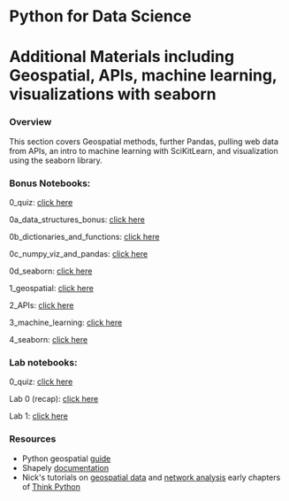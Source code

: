 
# Python for Data Science
# Additional Materials including Geospatial, APIs, machine learning, visualizations with seaborn
### Overview
This section covers Geospatial methods, further Pandas, pulling web data from APIs, an intro to machine learning with SciKitLearn, and visualization using the seaborn library.

### Bonus Notebooks:
0_quiz: [click here](https://colab.research.google.com/github/worldbank/Python-for-Data-Science/blob/master/Nov_2019_HD_workshop/bonus_materials_apis_geo_ml/0_quiz.ipynb)

0a_data_structures_bonus: [click here](https://colab.research.google.com/github/worldbank/Python-for-Data-Science/blob/master/Nov_2019_HD_workshop/bonus_materials_apis_geo_ml/0a_data_structures_bonus.ipynb)

0b_dictionaries_and_functions: [click here](https://colab.research.google.com/github/worldbank/Python-for-Data-Science/blob/master/Nov_2019_HD_workshop/bonus_materials_apis_geo_ml/0b_dictionaries_and_functions.ipynb)

0c_numpy_viz_and_pandas: [click here](https://colab.research.google.com/github/worldbank/Python-for-Data-Science/blob/master/Nov_2019_HD_workshop/bonus_materials_apis_geo_ml/0c_numpy_viz_and_pandas.ipynb)

0d_seaborn: [click here](https://colab.research.google.com/github/worldbank/Python-for-Data-Science/blob/master/Nov_2019_HD_workshop/bonus_materials_apis_geo_ml/0d_seaborn.ipynb)

1_geospatial: [click here](https://colab.research.google.com/github/worldbank/Python-for-Data-Science/blob/master/Nov_2019_HD_workshop/bonus_materials_apis_geo_ml/1_geospatial.ipynb)

2_APIs: [click here](https://colab.research.google.com/github/worldbank/Python-for-Data-Science/blob/master/Nov_2019_HD_workshop/bonus_materials_apis_geo_ml/2_APIs.ipynb)

3_machine_learning: [click here](https://colab.research.google.com/github/worldbank/Python-for-Data-Science/blob/master/Nov_2019_HD_workshop/bonus_materials_apis_geo_ml/3_machine_learning.ipynb)

4_seaborn: [click here](https://colab.research.google.com/github/worldbank/Python-for-Data-Science/blob/master/Nov_2019_HD_workshop/bonus_materials_apis_geo_ml/4_seaborn.ipynb)


### Lab notebooks:

0_quiz: [click here](https://colab.research.google.com/github/worldbank/Python-for-Data-Science/blob/master/Nov_2019_HD_workshop/bonus_materials_apis_geo_ml/0_quiz.ipynb) 

Lab 0 (recap): [click here](https://colab.research.google.com/github/worldbank/Python-for-Data-Science/blob/master/Nov_2019_HD_workshop/bonus_materials_apis_geo_ml/lab_0_recap.ipynb)

Lab 1: [click here](https://colab.research.google.com/github/worldbank/Python-for-Data-Science/blob/master/Nov_2019_HD_workshop/bonus_materials_apis_geo_ml/lab_1.ipynb)


### Resources
* Python geospatial [guide](https://automating-gis-processes.github.io/2018/notebooks/L2/geopandas-basics.html)
* Shapely [documentation](https://shapely.readthedocs.io/en/latest/)
* Nick's tutorials on [geospatial data](https://towardsdatascience.com/building-support-for-pollution-free-cities-an-open-data-workflow-888096797cc9) and [network analysis](https://towardsdatascience.com/measuring-pedestrian-accessibility-97900f9e4d56)
early chapters of [Think Python](http://greenteapress.com/thinkpython2/thinkpython2.pdf)
